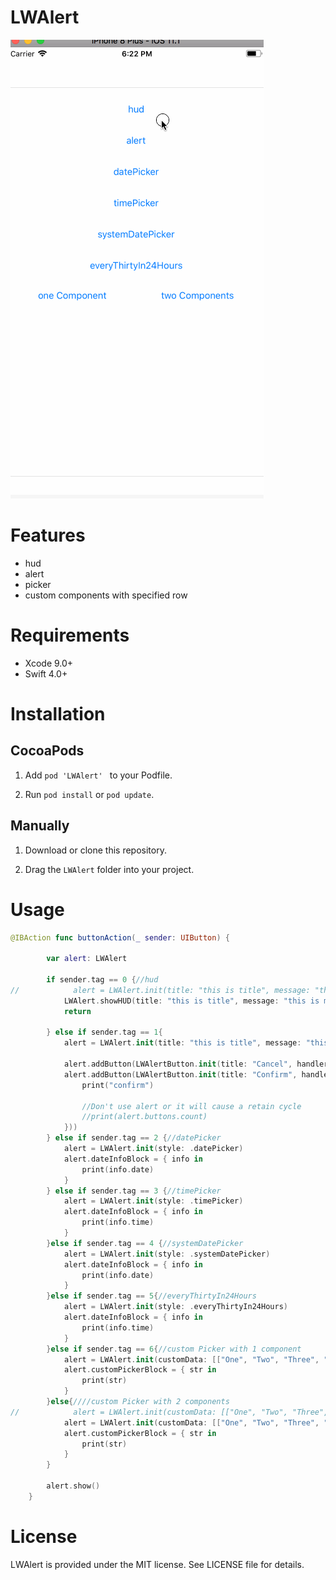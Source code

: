 # LWAlert

![图片](https://github.com/magic3584/LWAlert/raw/master/screenshot.gif)

# Features
* hud
* alert
* picker
* custom components with specified row

# Requirements
* Xcode 9.0+
* Swift 4.0+

# Installation
## CocoaPods

1. Add ``pod 'LWAlert' `` to your Podfile.

2. Run ``pod install`` or ``pod update``.

## Manually
1. Download or clone this repository.

2. Drag the ``LWAlert`` folder into your project.

# Usage
``` swift
@IBAction func buttonAction(_ sender: UIButton) {
        
        var alert: LWAlert
        
        if sender.tag == 0 {//hud
//            alert = LWAlert.init(title: "this is title", message: "this is message this is message this is message this is message this is message this is message this is message this is message ", style: .hud)
            LWAlert.showHUD(title: "this is title", message: "this is message this is message this is message this is message this is message this is message this is message this is message")
            return
            
        } else if sender.tag == 1{
            alert = LWAlert.init(title: "this is title", message: "this is message this is message this is message this is message this is message this is message this is message this is message ", style: .alert)
            
            alert.addButton(LWAlertButton.init(title: "Cancel", handler: nil))
            alert.addButton(LWAlertButton.init(title: "Confirm", handler: { ( button ) in
                print("confirm")
                
                //Don't use alert or it will cause a retain cycle
                //print(alert.buttons.count)
            }))
        } else if sender.tag == 2 {//datePicker
            alert = LWAlert.init(style: .datePicker)
            alert.dateInfoBlock = { info in
                print(info.date)
            }
        } else if sender.tag == 3 {//timePicker
            alert = LWAlert.init(style: .timePicker)
            alert.dateInfoBlock = { info in
                print(info.time)
            }
        }else if sender.tag == 4 {//systemDatePicker
            alert = LWAlert.init(style: .systemDatePicker)
            alert.dateInfoBlock = { info in
                print(info.date)
            }
        }else if sender.tag == 5{//everyThirtyIn24Hours
            alert = LWAlert.init(style: .everyThirtyIn24Hours)
            alert.dateInfoBlock = { info in
                print(info.time)
            }
        }else if sender.tag == 6{//custom Picker with 1 component
            alert = LWAlert.init(customData: [["One", "Two", "Three", "Four", "Five"]])
            alert.customPickerBlock = { str in
                print(str)
            }
        }else{////custom Picker with 2 components
//            alert = LWAlert.init(customData: [["One", "Two", "Three", "Four", "Five"], ["O", "T", "F"]], defaultStrings: ["NotExsit", "T"])
            alert = LWAlert.init(customData: [["One", "Two", "Three", "Four", "Five"], ["O", "T", "F"]])
            alert.customPickerBlock = { str in
                print(str)
            }
        }
        
        alert.show()
    }
```



# License
LWAlert is provided under the MIT license. See LICENSE file for details.

